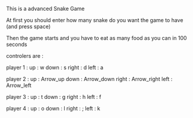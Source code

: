 This is a advanced Snake Game 

At first you should enter how many snake do you want the game to have (and press space)

Then the game starts and you have to eat as many food as you can in 100 seconds

controlers are :

player 1 :
          up : w 
          down : s 
          right : d
          left : a

player 2 :
          up : Arrow_up
          down : Arrow_down
          right : Arrow_right
          left : Arrow_left
          
player 3 :
          up : t
          down : g
          right : h
          left : f

player 4 :
          up : o
          down : l
          right : ;
          left : k